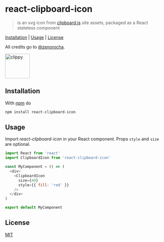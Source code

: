 # react-clipboard-icon

> is an svg icon from [clipboard.js] site assets, packaged as a React stateless component

[Installation](#installation) |
[Usage](#usage) |
[License](#license)

All credits go to [@zenorocha][zenorocha].

<img width="80" height="80" alt="clippy" src="https://clipboardjs.com/assets/images/clippy.svg" />

## Installation

With [npm](https://npmjs.org/) do

```bash
npm install react-clipboard-icon
```

## Usage

Import *react-clipboard-icon* in your React component.
Props `style` and `size` are optional.

```javascript
import React from 'react'
import ClipboardIcon from 'react-clipboard-icon'

const MyComponent = () => (
  <div>
    <ClipboardIcon
      size={40}
      style={{ fill: 'red' }}
    />
  </div>
)

export default MyComponent
```

## License

[MIT](http://g14n.info/mit-license)

[clipboard.js]: https://clipboardjs.com/ "clipboard.js"
[zenorocha]: https://github.com/zenorocha "Zeno Rocha"
